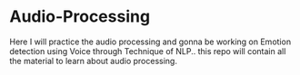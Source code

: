 # Audio-Processing
Here I will practice the audio processing and gonna be working on Emotion detection using Voice through Technique of NLP.. this repo will contain all the material to learn about audio processing.
